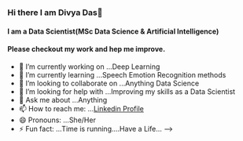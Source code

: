 ### Hi there I am Divya Das👋
#### I am a Data Scientist(MSc Data Science & Artificial Intelligence)
#### Please checkout my work and hep me improve.

- 🔭 I’m currently working on ...Deep Learning
- 🌱 I’m currently learning ...Speech Emotion Recognition methods
- 👯 I’m looking to collaborate on ...Anything Data Science
- 🤔 I’m looking for help with ...Improving my skills as a Data Scientist
- 💬 Ask me about ...Anything 
- 📫 How to reach me: ...[Linkedin Profile](https://www.linkedin.com/in/divyadassep)
- 😄 Pronouns: ...She/Her
- ⚡ Fun fact: ...Time is running....Have a Life...
-->
